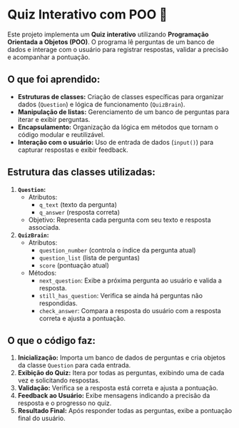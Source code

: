 # Quiz Interativo com POO 🎯

Este projeto implementa um **Quiz interativo** utilizando **Programação Orientada a Objetos (POO)**. O programa lê perguntas de um banco de dados e interage com o usuário para registrar respostas, validar a precisão e acompanhar a pontuação.

## O que foi aprendido:
- **Estruturas de classes:** Criação de classes específicas para organizar dados (`Question`) e lógica de funcionamento (`QuizBrain`).
- **Manipulação de listas:** Gerenciamento de um banco de perguntas para iterar e exibir perguntas.
- **Encapsulamento:** Organização da lógica em métodos que tornam o código modular e reutilizável.
- **Interação com o usuário:** Uso de entrada de dados (`input()`) para capturar respostas e exibir feedback.

## Estrutura das classes utilizadas:
1. **`Question`:**
   - Atributos:
     - `q_text` (texto da pergunta)
     - `q_answer` (resposta correta)
   - Objetivo: Representa cada pergunta com seu texto e resposta associada.
2. **`QuizBrain`:**
   - Atributos:
     - `question_number` (controla o índice da pergunta atual)
     - `question_list` (lista de perguntas)
     - `score` (pontuação atual)
   - Métodos:
     - `next_question`: Exibe a próxima pergunta ao usuário e valida a resposta.
     - `still_has_question`: Verifica se ainda há perguntas não respondidas.
     - `check_answer`: Compara a resposta do usuário com a resposta correta e ajusta a pontuação.

## O que o código faz:
1. **Inicialização:** Importa um banco de dados de perguntas e cria objetos da classe `Question` para cada entrada.
2. **Exibição do Quiz:** Itera por todas as perguntas, exibindo uma de cada vez e solicitando respostas.
3. **Validação:** Verifica se a resposta está correta e ajusta a pontuação.
4. **Feedback ao Usuário:** Exibe mensagens indicando a precisão da resposta e o progresso no quiz.
5. **Resultado Final:** Após responder todas as perguntas, exibe a pontuação final do usuário.
